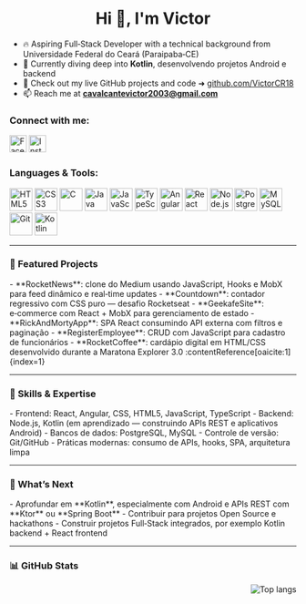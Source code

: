 <h1 align="center">Hi 👋, I'm Victor</h1>

- 🔥 Aspiring Full‑Stack Developer with a technical background from Universidade Federal do Ceará (Paraipaba‑CE)
- 💼 Currently diving deep into **Kotlin**, desenvolvendo projetos Android e backend
- 🚀 Check out my live GitHub projects and code ➜ [github.com/VictorCR18](https://github.com/VictorCR18?tab=repositories)
- 📫 Reach me at **cavalcantevictor2003@gmail.com**

<h3 align="left">Connect with me:</h3>
<p align="left">
  <a href="https://www.facebook.com/profile.php?id=100007038217392" target="_blank"><img src="https://...facebook.svg" alt="Facebook" height="30"/></a>
  <a href="https://www.instagram.com/_veto0/" target="_blank"><img src="https://...instagram.svg" alt="Instagram" height="30"/></a>
</p>

<h3 align="left">Languages &amp; Tools:</h3>
<p align="left">
  <img src="https://...html5-original-wordmark.svg" alt="HTML5" width="40"/> 
  <img src="https://...css3-original-wordmark.svg" alt="CSS3" width="40"/> 
  <img src="https://...c-original.svg" alt="C" width="40"/> 
  <img src="https://...java-original.svg" alt="Java" width="40"/> 
  <img src="https://...javascript-original-wordmark.svg" alt="JavaScript" width="40"/>
  <img src="https://...typescript-original.svg" alt="TypeScript" width="40"/>
  <img src="https://angular.io/assets/images/logos/angular/angular.svg" alt="Angular" width="40"/>
  <img src="https://...react-original-wordmark.svg" alt="React" width="40"/>  
  <img src="https://...nodejs-original-wordmark.svg" alt="Node.js" width="40"/>
  <img src="https://...postgresql-original-wordmark.svg" alt="PostgreSQL" width="40"/>
  <img src="https://...mysql-original-wordmark.svg" alt="MySQL" width="40"/>
  <img src="https://...git-scm-icon.svg" alt="Git" width="40"/>
  <img src="https://...kotlin-logo.svg" alt="Kotlin" width="40"/>
</p>

---

<h3 align="left">📁 Featured Projects</h3>
- **RocketNews**: clone do Medium usando JavaScript, Hooks e MobX para feed dinâmico e real‑time updates  
- **Countdown**: contador regressivo com CSS puro — desafio Rocketseat  
- **GeekafeSite**: e‑commerce com React + MobX para gerenciamento de estado  
- **RickAndMortyApp**: SPA React consumindo API externa com filtros e paginação  
- **RegisterEmployee**: CRUD com JavaScript para cadastro de funcionários  
- **RocketCoffee**: cardápio digital em HTML/CSS desenvolvido durante a Maratona Explorer 3.0 :contentReference[oaicite:1]{index=1}  

---

<h3 align="left">🔧 Skills &amp; Expertise</h3>
- Frontend: React, Angular, CSS, HTML5, JavaScript, TypeScript  
- Backend: Node.js, Kotlin (em aprendizado — construindo APIs REST e aplicativos Android)  
- Bancos de dados: PostgreSQL, MySQL  
- Controle de versão: Git/GitHub  
- Práticas modernas: consumo de APIs, hooks, SPA, arquitetura limpa  

---

<h3 align="left">🎯 What’s Next</h3>
- Aprofundar em **Kotlin**, especialmente com Android e APIs REST com **Ktor** ou **Spring Boot**  
- Contribuir para projetos Open Source e hackathons  
- Construir projetos Full‑Stack integrados, por exemplo Kotlin backend + React frontend  

---

<h3 align="left">📊 GitHub Stats</h3>
<a href="https://github-readme-stats.anuraghazra1.vercel.app/api/top-langs/?username=VictorCR18&layout=compact&theme=tokyonight"><img align="right" src="https://github-readme-stats.anuraghazra1.vercel.app/api/top-langs/?username=VictorCR18&layout=compact&theme=tokyonight" alt="Top langs"/></a>
